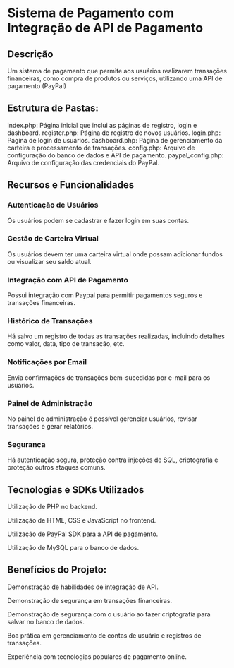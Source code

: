 # Sistema de Pagamento com Integração de API de Pagamento

## Descrição
Um sistema de pagamento que permite aos usuários realizarem transações financeiras, como compra de produtos ou serviços, utilizando uma API de pagamento (PayPal)

## Estrutura de Pastas:
index.php: Página inicial que inclui as páginas de registro, login e dashboard.
register.php: Página de registro de novos usuários.
login.php: Página de login de usuários.
dashboard.php: Página de gerenciamento da carteira e processamento de transações.
config.php: Arquivo de configuração do banco de dados e API de pagamento.
paypal_config.php: Arquivo de configuração das credenciais do PayPal.

## Recursos e Funcionalidades

### Autenticação de Usuários
Os usuários podem se cadastrar e fazer login em suas contas.

### Gestão de Carteira Virtual
Os usuários devem ter uma carteira virtual onde possam adicionar fundos ou visualizar seu saldo atual.

### Integração com API de Pagamento
Possui integração com Paypal para permitir pagamentos seguros e transações financeiras.

### Histórico de Transações
Há salvo um registro de todas as transações realizadas, incluindo detalhes como valor, data, tipo de transação, etc.

### Notificações por Email
Envia confirmações de transações bem-sucedidas por e-mail para os usuários.

### Painel de Administração
No painel de administração é possível gerenciar usuários, revisar transações e gerar relatórios.

### Segurança
Há autenticação segura, proteção contra injeções de SQL, criptografia e proteção outros ataques comuns.

## Tecnologias e SDKs Utilizados
Utilização de PHP no backend.

Utilização de HTML, CSS e JavaScript no frontend.

Utilização de PayPal SDK para a API de pagamento.

Utilização de MySQL para o banco de dados.

## Benefícios do Projeto:
Demonstração de habilidades de integração de API.

Demonstração de segurança em transações financeiras.

Demonstração de segurança com o usuário ao fazer criptografia para salvar no banco de dados.

Boa prática em gerenciamento de contas de usuário e registros de transações.

Experiência com tecnologias populares de pagamento online.